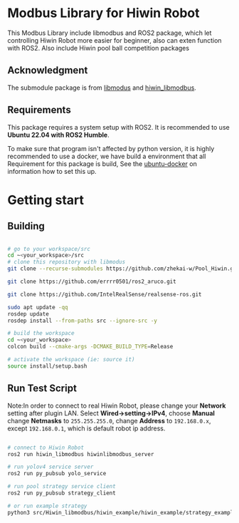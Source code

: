 # Modbus Library for Hiwin Robot
This Modbus Library include libmodbus and ROS2 package, which let controlling Hiwin Robot more easier for beginner, also can exten function with ROS2.
Also include Hiwin pool ball competition packages

## Acknowledgment
The submodule package is from [libmodus](https://github.com/stephane/libmodbus.git) and [hiwin_libmodbus](https://github.com/tku-iarc/Hiwin_libmodbus.git).

## Requirements 
This package requires a system setup with ROS2. It is recommended to use **Ubuntu 22.04 with ROS2 Humble**.

<!-- camera SDK and ROS package is needed. Here we use [Linux Distribution](https://github.com/IntelRealSense/librealsense/blob/master/doc/distribution_linux.md#installing-the-packages) and [Realsense-ros](https://github.com/IntelRealSense/realsense-ros/tree/ros1-legacy) -->

To make sure that program isn't affected by python version, it is highly recommended to use a docker, 
we have build a environment that all Requirement for this package is build, 
See the [ubuntu-docker](https://github.com/errrr0501/ubuntu20.04_docker) on information how to set this up.

# Getting start
## Building

```bash

# go to your workspace/src
cd ~<your_workspace>/src
# clone this repository with libmodus
git clone --recurse-submodules https://github.com/zhekai-w/Pool_Hiwin.git

git clone https://github.com/errrr0501/ros2_aruco.git

git clone https://github.com/IntelRealSense/realsense-ros.git

sudo apt update -qq
rosdep update
rosdep install --from-paths src --ignore-src -y

# build the workspace
cd ~<your_workspace>
colcon build --cmake-args -DCMAKE_BUILD_TYPE=Release

# activate the workspace (ie: source it)
source install/setup.bash
```

## Run Test Script
Note:In order to connect to real Hiwin Robot, please change your **Network** setting after plugin LAN.
Select **Wired->setting->IPv4**, choose **Manual** change **Netmasks** to `255.255.255.0`, 
change **Address** to `192.168.0.x`, except `192.168.0.1`, which is default robot ip address.

```bash

# connect to Hiwin Robot
ros2 run hiwin_libmodbus hiwinlibmodbus_server

# run yolov4 service server
ros2 run py_pubsub yolo_service

# run pool strategy service client
ros2 run py_pubsub strategy_client

# or run example strategy
python3 src/Hiwin_libmodbus/hiwin_example/hiwin_example/strategy_example.py
```
